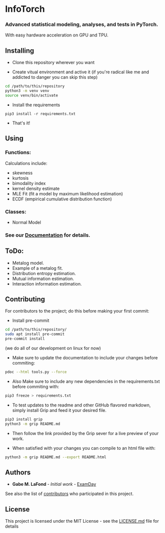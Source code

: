 # InfoTorch
### Advanced statistical modeling, analyses, and tests in PyTorch.
With easy hardware acceleration on GPU and TPU.

## Installing
- Clone this repository wherever you want

- Create vitual environment and active it (if you're radical like me and addicted to danger you can skip this step)
```bash
cd /path/to/this/repository
python3 -m venv venv
source venv/bin/activate
```
- Install the requirements
```
pip3 install -r requirements.txt
```
- That's it!

## Using

### Functions:
Calculations include:
- skewness
- kurtosis
- bimodality index
- kernel density estimate
- MLE Fit (fit a model by maximum likelihood estimation)
- ECDF (empirical cumulative distribution function)

### Classes:
- Normal Model

### See our [Documentation](https://www.blackboxlabs.dev/infotorch/documentation) for details.

<!-- ### Functions: -->

<!-- ```python3 -->
<!-- skewness_fn(x, dim=1) -->
<!-- ``` -->

<!-- - Calculates skewness of data "x" along dimension "dim". -->

<!-- ```python3 -->
<!-- kurtosis_fn(x, dim=1) -->
<!-- ``` -->

<!-- - Calculates kurtosis of data "x" along dimension "dim". -->

<!-- ```python3 -->
<!-- bimodality_index(x, dim=1) -->
<!-- ``` -->

<!-- - Used to detect bimodality (or multimodality) of dataset(s) given a tensor "x" containing the data -->
<!--   and a dimension "dim" along which to calculate.  The logic behind this index is that a bimodal (or -->
<!--   multimodal) distribution with light tails will have very low kurtosis, an asymmetric character, or -->
<!--   both – all of which increase this index.  The smaller this value is the more likely the data are to -->
<!--   follow a unimodal distribution.  As a rule: if return value ≤ 0.555 (bimodal index for uniform -->
<!--   distribution), the data are considered to follow a unimodal distribution. Otherwise, they follow a -->
<!--   bimodal or multimodal distribution. -->

<!-- ```python3 -->
<!-- KernelDensityEstimate( -->
<!--     data: torch.Tensor, -->
<!--     x_tics: torch.Tensor = None, -->
<!--     start: float = -9, -->
<!--     end: float = 9, -->
<!--     kernel: torch.distributions.Distribution = Normal(loc=0, scale=1), -->
<!--     bandwidth_adjustment: float = 1, -->
<!--     dim: int = 1 -->
<!-- ) -->
<!-- ``` -->

<!-- - Estimates the probability density function of a batch of data in tensor "data" alond dimension "dim". -->
<!-- - Dimensions after dim are flattened into that dimension with torch.flatten(). -->

<!-- ```python3 -->
<!-- MLE_Fit(model: torch.nn.Module, data: torch.Tensor, dim: int=1, lr: float=5e-2, iters: int=250) -->
<!-- ``` -->

<!-- - Fits the parameters of the provided model to the provided data. Provided model must have implimented log_prob() and constrain() methods, and paraters set to some initial value. -->

<!-- ```python3 -->
<!-- ECDF(x: torch.Tensor, dim: int = 0) -->
<!-- ``` -->

<!-- - Finds empirical cumulative distribution function of provided data "x" along dimension "dim". -->

<!-- ### Classes: -->
<!-- ```python3 -->
<!-- Normal_Model( -->
<!--     init_mean: torch.Tensor = torch.Tensor([0]), -->
<!--     init_std: torch.Tensor = torch.Tensor([1]), -->
<!-- ) -->
<!-- ``` -->
<!-- - Example of a module for modeling a probability distribution. This is set up with all pieces required for use with the rest of this package. (initial parameters; as well as implimented constrain, forward, and log_prob methods) -->

## ToDo:

- Metalog model.
- Example of a metalog fit.
- Distribution entropy estimation.
- Mutual information estimation.
- Interaction information estimation.

## Contributing
For contributors to the project; do this before making your first commit:

- Install pre-commit
```bash
cd /path/to/this/repository/
sudo apt install pre-commit
pre-commit install
```
(we do all of our development on linux for now)

- Make sure to update the documentation to include your changes before commiting:
```bash
pdoc --html tools.py --force
```

- Also Make sure to include any new dependencies in the requirements.txt before commiting with:
```bash
pip3 freeze > requirements.txt
```

- To test updates to the readme and other GitHub flavored markdown, simply install Grip
and feed it your desired file.
```bash
pip3 install grip
python3 -m grip README.md
```

- Then follow the link provided by the Grip sever for a live preview of your work.

- When satisfied with your changes you can compile to an html file with:
```bash
python3 -m grip README.md --export README.html
```


## Authors
* **Gabe M. LaFond** - *Initial work* - [ExamDay](https://github.com/ExamDay)

See also the list of [contributors](https://github.com/ExamDay/InfoTorch/contributors) who participated in this project.

## License
This project is licensed under the MIT License - see the [LICENSE.md](LICENSE.md) file for details

